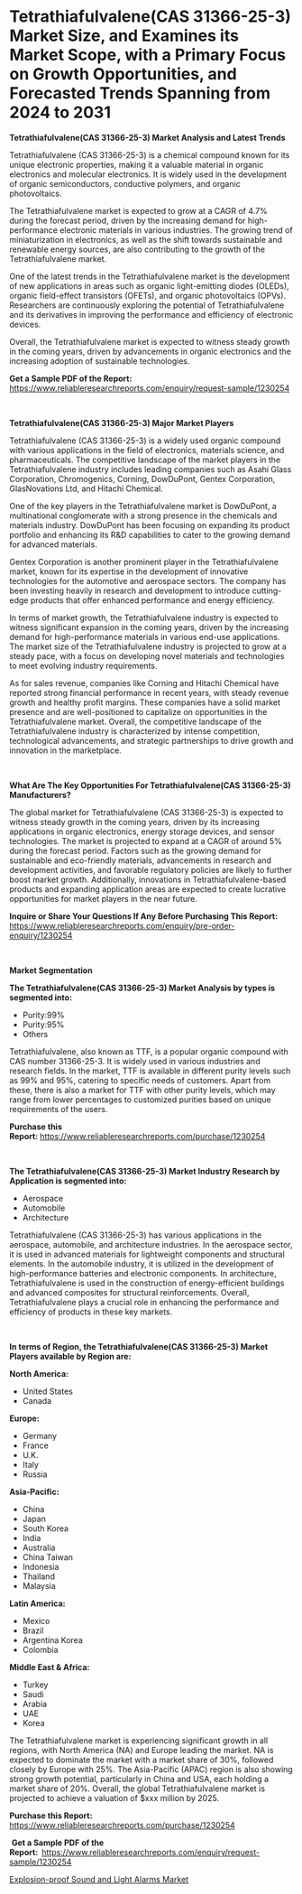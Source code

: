 <p><h1>Tetrathiafulvalene(CAS 31366-25-3) Market Size, and Examines its Market Scope, with a Primary Focus on Growth Opportunities, and Forecasted Trends Spanning from 2024 to 2031</h1></p><p><strong>Tetrathiafulvalene(CAS 31366-25-3) Market Analysis and Latest Trends</strong></p>
<p><p>Tetrathiafulvalene (CAS 31366-25-3) is a chemical compound known for its unique electronic properties, making it a valuable material in organic electronics and molecular electronics. It is widely used in the development of organic semiconductors, conductive polymers, and organic photovoltaics.</p><p>The Tetrathiafulvalene market is expected to grow at a CAGR of 4.7% during the forecast period, driven by the increasing demand for high-performance electronic materials in various industries. The growing trend of miniaturization in electronics, as well as the shift towards sustainable and renewable energy sources, are also contributing to the growth of the Tetrathiafulvalene market.</p><p>One of the latest trends in the Tetrathiafulvalene market is the development of new applications in areas such as organic light-emitting diodes (OLEDs), organic field-effect transistors (OFETs), and organic photovoltaics (OPVs). Researchers are continuously exploring the potential of Tetrathiafulvalene and its derivatives in improving the performance and efficiency of electronic devices.</p><p>Overall, the Tetrathiafulvalene market is expected to witness steady growth in the coming years, driven by advancements in organic electronics and the increasing adoption of sustainable technologies.</p></p>
<p><strong>Get a Sample PDF of the Report:&nbsp;</strong> <a href="https://www.reliableresearchreports.com/enquiry/request-sample/1230254">https://www.reliableresearchreports.com/enquiry/request-sample/1230254</a></p>
<p>&nbsp;</p>
<p><strong>Tetrathiafulvalene(CAS 31366-25-3) Major Market Players</strong></p>
<p><p>Tetrathiafulvalene (CAS 31366-25-3) is a widely used organic compound with various applications in the field of electronics, materials science, and pharmaceuticals. The competitive landscape of the market players in the Tetrathiafulvalene industry includes leading companies such as Asahi Glass Corporation, Chromogenics, Corning, DowDuPont, Gentex Corporation, GlasNovations Ltd, and Hitachi Chemical.</p><p>One of the key players in the Tetrathiafulvalene market is DowDuPont, a multinational conglomerate with a strong presence in the chemicals and materials industry. DowDuPont has been focusing on expanding its product portfolio and enhancing its R&D capabilities to cater to the growing demand for advanced materials.</p><p>Gentex Corporation is another prominent player in the Tetrathiafulvalene market, known for its expertise in the development of innovative technologies for the automotive and aerospace sectors. The company has been investing heavily in research and development to introduce cutting-edge products that offer enhanced performance and energy efficiency.</p><p>In terms of market growth, the Tetrathiafulvalene industry is expected to witness significant expansion in the coming years, driven by the increasing demand for high-performance materials in various end-use applications. The market size of the Tetrathiafulvalene industry is projected to grow at a steady pace, with a focus on developing novel materials and technologies to meet evolving industry requirements.</p><p>As for sales revenue, companies like Corning and Hitachi Chemical have reported strong financial performance in recent years, with steady revenue growth and healthy profit margins. These companies have a solid market presence and are well-positioned to capitalize on opportunities in the Tetrathiafulvalene market. Overall, the competitive landscape of the Tetrathiafulvalene industry is characterized by intense competition, technological advancements, and strategic partnerships to drive growth and innovation in the marketplace.</p></p>
<p>&nbsp;</p>
<p><strong>What Are The Key Opportunities For Tetrathiafulvalene(CAS 31366-25-3) Manufacturers?</strong></p>
<p><p>The global market for Tetrathiafulvalene (CAS 31366-25-3) is expected to witness steady growth in the coming years, driven by its increasing applications in organic electronics, energy storage devices, and sensor technologies. The market is projected to expand at a CAGR of around 5% during the forecast period. Factors such as the growing demand for sustainable and eco-friendly materials, advancements in research and development activities, and favorable regulatory policies are likely to further boost market growth. Additionally, innovations in Tetrathiafulvalene-based products and expanding application areas are expected to create lucrative opportunities for market players in the near future.</p></p>
<p><strong>Inquire or Share Your Questions If Any Before Purchasing This Report:</strong> <a href="https://www.reliableresearchreports.com/enquiry/pre-order-enquiry/1230254">https://www.reliableresearchreports.com/enquiry/pre-order-enquiry/1230254</a></p>
<p>&nbsp;</p>
<p><strong>Market Segmentation</strong></p>
<p><strong>The Tetrathiafulvalene(CAS 31366-25-3) Market Analysis by types is segmented into:</strong></p>
<p><ul><li>Purity:99%</li><li>Purity:95%</li><li>Others</li></ul></p>
<p><p>Tetrathiafulvalene, also known as TTF, is a popular organic compound with CAS number 31366-25-3. It is widely used in various industries and research fields. In the market, TTF is available in different purity levels such as 99% and 95%, catering to specific needs of customers. Apart from these, there is also a market for TTF with other purity levels, which may range from lower percentages to customized purities based on unique requirements of the users.</p></p>
<p><strong>Purchase this Report:&nbsp;</strong><a href="https://www.reliableresearchreports.com/purchase/1230254">https://www.reliableresearchreports.com/purchase/1230254</a></p>
<p>&nbsp;</p>
<p><strong>The Tetrathiafulvalene(CAS 31366-25-3) Market Industry Research by Application is segmented into:</strong></p>
<p><ul><li>Aerospace</li><li>Automobile</li><li>Architecture</li></ul></p>
<p><p>Tetrathiafulvalene (CAS 31366-25-3) has various applications in the aerospace, automobile, and architecture industries. In the aerospace sector, it is used in advanced materials for lightweight components and structural elements. In the automobile industry, it is utilized in the development of high-performance batteries and electronic components. In architecture, Tetrathiafulvalene is used in the construction of energy-efficient buildings and advanced composites for structural reinforcements. Overall, Tetrathiafulvalene plays a crucial role in enhancing the performance and efficiency of products in these key markets.</p></p>
<p>&nbsp;</p>
<p><strong>In terms of Region, the Tetrathiafulvalene(CAS 31366-25-3) Market Players available by Region are:</strong></p>
<p>
    <p> <strong> North America: </strong>
        <ul>
            <li>United States</li>
            <li>Canada</li>
        </ul>
        </p> 
    <p> <strong> Europe: </strong>
        <ul>
            <li>Germany</li>
            <li>France</li>
            <li>U.K.</li>
            <li>Italy</li>
            <li>Russia</li>
        </ul>
        </p> 
    <p> <strong> Asia-Pacific: </strong>
        <ul>
            <li>China</li>
            <li>Japan</li>
            <li>South Korea</li>
            <li>India</li>
            <li>Australia</li>
            <li>China Taiwan</li>
            <li>Indonesia</li>
            <li>Thailand</li>
            <li>Malaysia</li>
        </ul>
        </p> 
    <p> <strong> Latin America: </strong>
        <ul>
            <li>Mexico</li>
            <li>Brazil</li>
            <li>Argentina Korea</li>
            <li>Colombia</li>
        </ul>
        </p> 
    <p> <strong> Middle East & Africa: </strong>
        <ul>
            <li>Turkey</li>
            <li>Saudi</li>
            <li>Arabia</li>
            <li>UAE</li>
            <li>Korea</li>
        </ul>
    </p>
    </p>
<p><p>The Tetrathiafulvalene market is experiencing significant growth in all regions, with North America (NA) and Europe leading the market. NA is expected to dominate the market with a market share of 30%, followed closely by Europe with 25%. The Asia-Pacific (APAC) region is also showing strong growth potential, particularly in China and USA, each holding a market share of 20%. Overall, the global Tetrathiafulvalene market is projected to achieve a valuation of $xxx million by 2025.</p></p>
<p><strong>Purchase this Report: </strong><a href="https://www.reliableresearchreports.com/purchase/1230254">https://www.reliableresearchreports.com/purchase/1230254</a></p>
<p>&nbsp;<strong>Get a Sample PDF of the Report:&nbsp;&nbsp;</strong><a href="https://www.reliableresearchreports.com/enquiry/request-sample/1230254">https://www.reliableresearchreports.com/enquiry/request-sample/1230254</a></p>
<p><strong></strong></p>
<p><p><a href="https://carnation-joke-41f.notion.site/Explosion-proof-Sound-and-Light-Alarms-Market-Offers-Provide-Insightful-Data-for-the-Time-Period-fro-31e9945147f0438d8b17f749e6c82297">Explosion-proof Sound and Light Alarms Market</a></p></p>